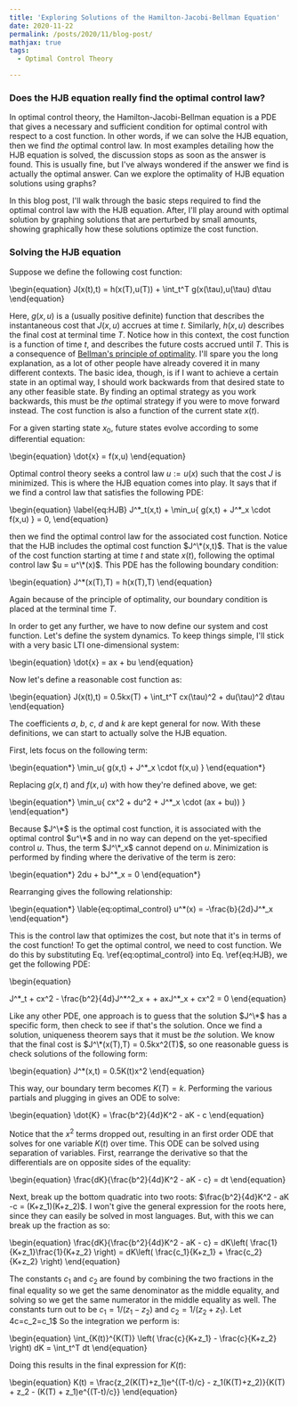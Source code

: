 ```yaml
---
title: 'Exploring Solutions of the Hamilton-Jacobi-Bellman Equation'
date: 2020-11-22
permalink: /posts/2020/11/blog-post/
mathjax: true
tags:
  - Optimal Control Theory

---
```


### Does the HJB equation really find the optimal control law?

In optimal control theory, the Hamilton-Jacobi-Bellman equation is a PDE that gives a necessary and sufficient condition for optimal control with respect to a cost function. In other words, if we can solve the HJB equation, then we find _the_ optimal control law. In most examples detailing how the HJB equation is solved, the discussion stops as soon as the answer is found. This is usually fine, but I've always wondered if the answer we find is actually the optimal answer. Can we explore the optimality of HJB equation solutions using graphs?

In this blog post, I'll walk through the basic steps required to find the optimal control law with the HJB equation. After, I'll play around with optimal solution by graphing solutions that are perturbed by small amounts, showing graphically how these solutions optimize the cost function.

### Solving the HJB equation

Suppose we define the following cost function:

\begin{equation}
J(x(t),t) =  h(x(T),u(T)) + \int_t^T g(x(\tau),u(\tau) d\tau
\end{equation}

Here, $g(x,u)$ is a (usually positive definite) function that describes the instantaneous cost that $J(x,u)$ accrues at time $t$. Similarly, $h(x,u)$ describes the final cost at terminal time $T$. Notice how in this context, the cost function is a function of time $t$, and describes the future costs accrued until $T$. This is a consequence of [Bellman's principle of optimality](https://en.wikipedia.org/wiki/Bellman_equation#Bellman's_principle_of_optimality). I'll spare you the long explanation, as a lot of other people have already covered it in many different contexts. The basic idea, though, is if I want to achieve a certain state in an optimal way, I should work backwards from that desired state to any other feasible state. By finding an optimal strategy as you work backwards, this must be _the_ optimal strategy if you were to move forward instead. The cost function is also a function of the current state $x(t)$. 

For a given starting state $x_0$, future states evolve according to some differential equation:

\begin{equation}
\dot{x} = f(x,u)
\end{equation}

Optimal control theory seeks a control law $u := u(x)$ such that the cost $J$ is minimized. This is where the HJB equation comes into play. It says that if we find a control law that satisfies the following PDE:

\begin{equation} \label{eq:HJB}
J^\*\_t(x,t) + \min\_u\{ g(x,t) + J^\*\_x \cdot f(x,u) \} = 0,
\end{equation}

then we find the optimal control law for the associated cost function. Notice that the HJB includes the optimal cost function $J^\*(x,t)$. That is the value of the cost function starting at time $t$ and state $x(t)$, following the optimal control law $u = u^\*(x)$. This PDE has the following boundary condition:

\begin{equation}
J^\*(x(T),T) = h(x(T),T)
\end{equation}

Again because of the principle of optimality, our boundary condition is placed at the terminal time $T$.

In order to get any further, we have to now define our system and cost function. Let's define the system dynamics. To keep things simple, I'll stick with a very basic LTI one-dimensional system:

\begin{equation}
\dot{x} = ax + bu
\end{equation}

Now let's define a reasonable cost function as:

\begin{equation}
J(x(t),t) = 0.5kx(T) + \int_t^T cx(\tau)^2 + du(\tau)^2 d\tau
\end{equation}

The coefficients $a$, $b$, $c$, $d$ and $k$ are kept general for now. With these definitions, we can start to actually solve the HJB equation.

First, lets focus on the following term:

\begin{equation\*}
\min\_u{ g(x,t) + J^\*\_x \cdot f(x,u) }
\end{equation\*}

Replacing $g(x,t)$ and $f(x,u)$ with how they're defined above, we get:

\begin{equation\*}
\min\_u{ cx^2 + du^2 + J^\*\_x \cdot (ax + bu)) }
\end{equation\*}

Because $J^\*$ is the optimal cost function, it is associated with the optimal control $u^\*$ and in no way can depend on the yet-specified control $u$. Thus, the term $J^\*_x$ cannot depend on $u$. Minimization is performed by finding where the derivative of the term is zero:

\begin{equation\*}
2du + bJ^\*_x = 0
\end{equation\*}

Rearranging gives the following relationship:

\begin{equation\*} \lable{eq:optimal_control}
u^\*(x) = -\frac{b}{2d}J^\*_x
\end{equation\*}

This is the control law that optimizes the cost, but note that it's in terms of the cost function! To get the optimal control, we need to cost function. We do this by substituting Eq. \ref{eq:optimal_control} into Eq. \ref{eq:HJB}, we get the following PDE:

\begin{equation}
<!-- \label{eq:HJB} -->
J^\*\_t + cx^2 - \frac{b^2}{4d}J^\*^2\_x + + axJ^\*\_x + cx^2 = 0
\end{equation}

Like any other PDE, one approach is to guess that the solution $J^\*$ has a specific form, then check to see if that's the solution. Once we find a solution, uniqueness theorem says that it must be _the_ solution. We know that the final cost is $J^\*(x(T),T) = 0.5kx^2(T)$, so one reasonable guess is check solutions of the following form:

\begin{equation}
J^\*(x,t) = 0.5K(t)x^2
\end{equation}

This way, our boundary term becomes $K(T)=k$. Performing the various partials and plugging in gives an ODE to solve:

\begin{equation}
\dot{K} = \frac{b^2}{4d}K^2 - aK - c
\end{equation}

Notice that the $x^2$ terms dropped out, resulting in an first order ODE that solves for one variable $K(t)$ over time. This ODE can be solved using separation of variables. First, rearrange the derivative so that the differentials are on opposite sides of the equality:

\begin{equation}
\frac{dK}{\frac{b^2}{4d}K^2 - aK - c} = dt
\end{equation}

Next, break up the bottom quadratic into two roots: $\frac{b^2}{4d}K^2 - aK -c = (K+z_1)(K+z_2)$. I won't give the general expression for the roots here, since they can easily be solved in most languages. But, with this we can break up the fraction as so:

\begin{equation}
\frac{dK}{\frac{b^2}{4d}K^2 - aK - c} = dK\left( \frac{1}{K+z_1}\frac{1}{K+z_2} \right) = dK\left( \frac{c_1}{K+z_1} + \frac{c_2}{K+z_2} \right)
\end{equation}

The constants $c_1$ and $c_2$ are found by combining the two fractions in the final equality so we get the same denominator as the middle equality, and solving so we get the same numerator in the middle equality as well. The constants turn out to be $c_1 = 1/(z_1 - z_2)$ and $c_2 = 1/(z_2 + z_1)$. Let 4c=c_2=c_1$ So the integration we perform is:

\begin{equation}
\int\_{K(t)}^{K(T)} \left( \frac{c}{K+z_1} - \frac{c}{K+z_2} \right) dK = \int\_t^T dt
\end{equation}

Doing this results in the final expression for $K(t)$:

\begin{equation}
K(t) = \frac{z_2(K(T)+z_1)e^{(T-t)/c} - z_1(K(T)+z_2)}{K(T) + z_2 - (K(T) + z_1)e^{(T-t)/c}}
\end{equation}

